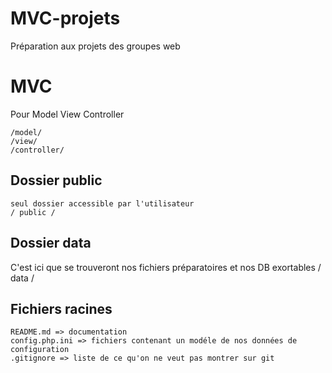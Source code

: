 # MVC-projets
Préparation aux projets des groupes web

# MVC 

Pour Model View Controller 

    /model/
    /view/
    /controller/

## Dossier public 

    seul dossier accessible par l'utilisateur 
    / public /

## Dossier data
C'est ici que se trouveront nos fichiers préparatoires et nos DB exortables 
    / data /

## Fichiers racines 

    README.md => documentation
    config.php.ini => fichiers contenant un modéle de nos données de configuration 
    .gitignore => liste de ce qu'on ne veut pas montrer sur git 

    
